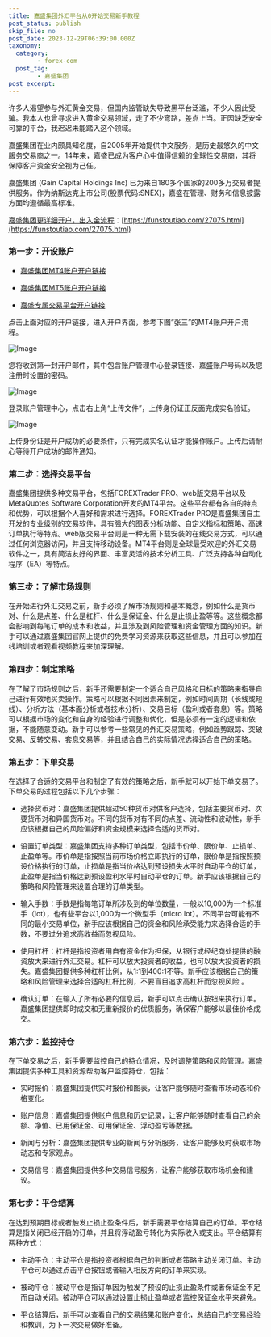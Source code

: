 ```yaml
---
title: 嘉盛集团外汇平台从0开始交易新手教程
post_status: publish
skip_file: no
post_date: 2023-12-29T06:39:00.000Z
taxonomy:
  category:
        - forex-com
  post_tag:
        - 嘉盛集团
post_excerpt: 
---
```

许多人渴望参与外汇黄金交易，但国内监管缺失导致黑平台泛滥，不少人因此受骗。我本人也曾寻求进入黄金交易领域，走了不少弯路，差点上当。正因缺乏安全可靠的平台，我迟迟未能踏入这个领域。

嘉盛集团在业内颇具知名度，自2005年开始提供中文服务，是历史最悠久的中文服务交易商之一。14年来，嘉盛已成为客户心中值得信赖的全球性交易商，其将保障客户资金安全视为己任。

嘉盛集团 (Gain Capital Holdings Inc) 已为来自180多个国家的200多万交易者提供服务。作为纳斯达克上市公司(股票代码:SNEX)，嘉盛在管理、财务和信息披露方面均遵循最高标准。

[嘉盛集团更详细开户，出入金流程](https://funstoutiao.com/27075.html)：[https://funstoutiao.com/27075.html](https://funstoutiao.com/27075.html)

### 第一步：开设账户

* [嘉盛集团MT4账户开户链接](https://s.ssgg.net/jsmt4)

* [嘉盛集团MT5账户开户链接](https://s.ssgg.net/jsmt5)

* [嘉盛专属交易平台开户链接](https://s.ssgg.net/js)

点击上面对应的开户链接，进入开户界面，参考下图“张三”的MT4账户开户流程。

![Image](https://prod-files-secure.s3.us-west-2.amazonaws.com/39ed1227-6d7d-4570-be36-9ccd4a2c4241/7a167aea-686b-400d-af59-4e18eb607a40/640.png?X-Amz-Algorithm=AWS4-HMAC-SHA256&X-Amz-Content-Sha256=UNSIGNED-PAYLOAD&X-Amz-Credential=ASIAZI2LB466Q44BX5HO%2F20250320%2Fus-west-2%2Fs3%2Faws4_request&X-Amz-Date=20250320T041307Z&X-Amz-Expires=3600&X-Amz-Security-Token=IQoJb3JpZ2luX2VjECwaCXVzLXdlc3QtMiJHMEUCIC7NVAmd6IU%2BQKE%2B76uGDGXa8uB%2FGvOtodSkMNkXO%2FQoAiEArxSFnLkR2gIGYl4LQ8R220%2FSk3IYokNWUbWpdUX7ZOIqiAQIhf%2F%2F%2F%2F%2F%2F%2F%2F%2F%2FARAAGgw2Mzc0MjMxODM4MDUiDMApztBWAz%2BG1WOL0yrcA4L193FJCU%2BKFqYQrQ%2BgBWf7UyhzL%2BhofsYRUrztz%2Fg6K6w7TgRbEezuCBwFQLEw2QEJglj5txHmcv6Fiwk9zC3Hhh8iCwRu0NkspxouPc7Eds85cZl05BU9IlMFKpcCcvWPpm6Cb0M0ZpTGJKwROvwdMvQYlDoSYoCkE7bmHqy6LHvuRkameWx5pd6OH3AcbB52rqbcPJ%2B%2BA%2FWUgp4EYatnERMcYMi7EZ5DwRj5kI0gMSC9ZohXtiKbeEbXF2ovAiwSW1ZYJI%2BR8iBZBBz5LBTj9xH9cIgmT71pc1v500Vo2wXQikPx7u%2Bf2w6UjXmeAWKnE08MpO1L0akRzM48gSBEITx2zWKoXSaBEHWrow3P250luL7N3zabJsVmnr8z7QSCw18nbCSYOMMC1m65O%2FSRXnVIA%2FfQwjJ%2BgD9a%2F%2FZLlg%2B4%2B4WzMJJfQ%2Fii%2FxECgG9KBSV1nUqBtojc2aImYCWdEHIQoPgaaQPgIufKlc6y%2FgQrk4qhrnEqM492JbHObPmuEYJUWIKmtjCs%2F2VOcjKsrE%2B9KSSgC6YJorIqJhaeXl4WT7Tq%2FZCnO7ANaW5iNl9MAGMKQnnTpAbP2thyMG6%2FkCSYMKAXIEMHvOJyQFpWP9HqzHTkGf0DzA4XMNKl7r4GOqUBPGkgt9qS9%2FvPTp3nA%2B2GGtXNiaE3jRsLuKyYmCmTATDl3Aa18HbeIF5EQja7vp1cbhy7cbtjKSdEEefHglO%2BVfE14JXN2M%2BfnyTbhKJ0LS2VD0APwsAVnJlqOsMYWrkBUgexuqwvbe%2Bk10I6BEz1m7ngSIlabSXZaDOutSEdkbHIlK2uv8RYRWfRNu8ZHXSTwxAg%2BUosEg74mnDcah61nDZrlYd6&X-Amz-Signature=def1728da6dd288af5b832c620c17f309628993c98f1e2eeb8fbc46d8ff27250&X-Amz-SignedHeaders=host&x-id=GetObject)

您将收到第一封开户邮件，其中包含账户管理中心登录链接、嘉盛账户号码以及您注册时设置的密码。

![Image](https://prod-files-secure.s3.us-west-2.amazonaws.com/39ed1227-6d7d-4570-be36-9ccd4a2c4241/eaa1c6b3-2877-4284-a0e1-530e222c27fb/image.png?X-Amz-Algorithm=AWS4-HMAC-SHA256&X-Amz-Content-Sha256=UNSIGNED-PAYLOAD&X-Amz-Credential=ASIAZI2LB466Q44BX5HO%2F20250320%2Fus-west-2%2Fs3%2Faws4_request&X-Amz-Date=20250320T041307Z&X-Amz-Expires=3600&X-Amz-Security-Token=IQoJb3JpZ2luX2VjECwaCXVzLXdlc3QtMiJHMEUCIC7NVAmd6IU%2BQKE%2B76uGDGXa8uB%2FGvOtodSkMNkXO%2FQoAiEArxSFnLkR2gIGYl4LQ8R220%2FSk3IYokNWUbWpdUX7ZOIqiAQIhf%2F%2F%2F%2F%2F%2F%2F%2F%2F%2FARAAGgw2Mzc0MjMxODM4MDUiDMApztBWAz%2BG1WOL0yrcA4L193FJCU%2BKFqYQrQ%2BgBWf7UyhzL%2BhofsYRUrztz%2Fg6K6w7TgRbEezuCBwFQLEw2QEJglj5txHmcv6Fiwk9zC3Hhh8iCwRu0NkspxouPc7Eds85cZl05BU9IlMFKpcCcvWPpm6Cb0M0ZpTGJKwROvwdMvQYlDoSYoCkE7bmHqy6LHvuRkameWx5pd6OH3AcbB52rqbcPJ%2B%2BA%2FWUgp4EYatnERMcYMi7EZ5DwRj5kI0gMSC9ZohXtiKbeEbXF2ovAiwSW1ZYJI%2BR8iBZBBz5LBTj9xH9cIgmT71pc1v500Vo2wXQikPx7u%2Bf2w6UjXmeAWKnE08MpO1L0akRzM48gSBEITx2zWKoXSaBEHWrow3P250luL7N3zabJsVmnr8z7QSCw18nbCSYOMMC1m65O%2FSRXnVIA%2FfQwjJ%2BgD9a%2F%2FZLlg%2B4%2B4WzMJJfQ%2Fii%2FxECgG9KBSV1nUqBtojc2aImYCWdEHIQoPgaaQPgIufKlc6y%2FgQrk4qhrnEqM492JbHObPmuEYJUWIKmtjCs%2F2VOcjKsrE%2B9KSSgC6YJorIqJhaeXl4WT7Tq%2FZCnO7ANaW5iNl9MAGMKQnnTpAbP2thyMG6%2FkCSYMKAXIEMHvOJyQFpWP9HqzHTkGf0DzA4XMNKl7r4GOqUBPGkgt9qS9%2FvPTp3nA%2B2GGtXNiaE3jRsLuKyYmCmTATDl3Aa18HbeIF5EQja7vp1cbhy7cbtjKSdEEefHglO%2BVfE14JXN2M%2BfnyTbhKJ0LS2VD0APwsAVnJlqOsMYWrkBUgexuqwvbe%2Bk10I6BEz1m7ngSIlabSXZaDOutSEdkbHIlK2uv8RYRWfRNu8ZHXSTwxAg%2BUosEg74mnDcah61nDZrlYd6&X-Amz-Signature=260d1c79e3edb23033d78f725d5517725c74da4863a675fa4077af8290785f0d&X-Amz-SignedHeaders=host&x-id=GetObject)

登录账户管理中心，点击右上角“上传文件”，上传身份证正反面完成实名验证。

![Image](https://prod-files-secure.s3.us-west-2.amazonaws.com/39ed1227-6d7d-4570-be36-9ccd4a2c4241/54090639-09fc-46b4-a135-e0289f707147/image.png?X-Amz-Algorithm=AWS4-HMAC-SHA256&X-Amz-Content-Sha256=UNSIGNED-PAYLOAD&X-Amz-Credential=ASIAZI2LB466Q44BX5HO%2F20250320%2Fus-west-2%2Fs3%2Faws4_request&X-Amz-Date=20250320T041307Z&X-Amz-Expires=3600&X-Amz-Security-Token=IQoJb3JpZ2luX2VjECwaCXVzLXdlc3QtMiJHMEUCIC7NVAmd6IU%2BQKE%2B76uGDGXa8uB%2FGvOtodSkMNkXO%2FQoAiEArxSFnLkR2gIGYl4LQ8R220%2FSk3IYokNWUbWpdUX7ZOIqiAQIhf%2F%2F%2F%2F%2F%2F%2F%2F%2F%2FARAAGgw2Mzc0MjMxODM4MDUiDMApztBWAz%2BG1WOL0yrcA4L193FJCU%2BKFqYQrQ%2BgBWf7UyhzL%2BhofsYRUrztz%2Fg6K6w7TgRbEezuCBwFQLEw2QEJglj5txHmcv6Fiwk9zC3Hhh8iCwRu0NkspxouPc7Eds85cZl05BU9IlMFKpcCcvWPpm6Cb0M0ZpTGJKwROvwdMvQYlDoSYoCkE7bmHqy6LHvuRkameWx5pd6OH3AcbB52rqbcPJ%2B%2BA%2FWUgp4EYatnERMcYMi7EZ5DwRj5kI0gMSC9ZohXtiKbeEbXF2ovAiwSW1ZYJI%2BR8iBZBBz5LBTj9xH9cIgmT71pc1v500Vo2wXQikPx7u%2Bf2w6UjXmeAWKnE08MpO1L0akRzM48gSBEITx2zWKoXSaBEHWrow3P250luL7N3zabJsVmnr8z7QSCw18nbCSYOMMC1m65O%2FSRXnVIA%2FfQwjJ%2BgD9a%2F%2FZLlg%2B4%2B4WzMJJfQ%2Fii%2FxECgG9KBSV1nUqBtojc2aImYCWdEHIQoPgaaQPgIufKlc6y%2FgQrk4qhrnEqM492JbHObPmuEYJUWIKmtjCs%2F2VOcjKsrE%2B9KSSgC6YJorIqJhaeXl4WT7Tq%2FZCnO7ANaW5iNl9MAGMKQnnTpAbP2thyMG6%2FkCSYMKAXIEMHvOJyQFpWP9HqzHTkGf0DzA4XMNKl7r4GOqUBPGkgt9qS9%2FvPTp3nA%2B2GGtXNiaE3jRsLuKyYmCmTATDl3Aa18HbeIF5EQja7vp1cbhy7cbtjKSdEEefHglO%2BVfE14JXN2M%2BfnyTbhKJ0LS2VD0APwsAVnJlqOsMYWrkBUgexuqwvbe%2Bk10I6BEz1m7ngSIlabSXZaDOutSEdkbHIlK2uv8RYRWfRNu8ZHXSTwxAg%2BUosEg74mnDcah61nDZrlYd6&X-Amz-Signature=ff6f9b71d85190d7dbad9d4e800a7eb3d1b222e93fe597c0dd4baa7e20dd5ab7&X-Amz-SignedHeaders=host&x-id=GetObject)

上传身份证是开户成功的必要条件，只有完成实名认证才能操作账户。上传后请耐心等待开户成功的邮件通知。

### 第二步：选择交易平台

嘉盛集团提供多种交易平台，包括FOREXTrader PRO、web版交易平台以及MetaQuotes Software Corporation开发的MT4平台。这些平台都有各自的特点和优势，可以根据个人喜好和需求进行选择。FOREXTrader PRO是嘉盛集团自主开发的专业级别的交易软件，具有强大的图表分析功能、自定义指标和策略、高速订单执行等特点。web版交易平台则是一种无需下载安装的在线交易方式，可以通过任何浏览器访问，并且支持移动设备。MT4平台则是全球最受欢迎的外汇交易软件之一，具有简洁友好的界面、丰富灵活的技术分析工具、广泛支持各种自动化程序（EA）等特点。

### 第三步：了解市场规则

在开始进行外汇交易之前，新手必须了解市场规则和基本概念，例如什么是货币对、什么是点差、什么是杠杆、什么是保证金、什么是止损止盈等等。这些概念都会影响到每笔订单的成本和收益，并且涉及到风险管理和资金管理方面的知识。新手可以通过嘉盛集团官网上提供的免费学习资源来获取这些信息，并且可以参加在线培训或者观看视频教程来加深理解。

### 第四步：制定策略

在了解了市场规则之后，新手还需要制定一个适合自己风格和目标的策略来指导自己进行有效地买卖操作。策略可以根据不同因素来制定，例如时间周期（长线或短线）、分析方法（基本面分析或者技术分析）、交易目标（盈利或者套息）等。策略可以根据市场的变化和自身的经验进行调整和优化，但是必须有一定的逻辑和依据，不能随意变动。新手可以参考一些常见的外汇交易策略，例如趋势跟踪、突破交易、反转交易、套息交易等，并且结合自己的实际情况选择适合自己的策略。

### 第五步：下单交易

在选择了合适的交易平台和制定了有效的策略之后，新手就可以开始下单交易了。下单交易的过程包括以下几个步骤：

* 选择货币对：嘉盛集团提供超过50种货币对供客户选择，包括主要货币对、次要货币对和异国货币对。不同的货币对有不同的点差、流动性和波动性，新手应该根据自己的风险偏好和资金规模来选择合适的货币对。

* 设置订单类型：嘉盛集团支持多种订单类型，包括市价单、限价单、止损单、止盈单等。市价单是指按照当前市场价格立即执行的订单，限价单是指按照预设价格执行的订单，止损单是指当价格达到预设损失水平时自动平仓的订单，止盈单是指当价格达到预设盈利水平时自动平仓的订单。新手应该根据自己的策略和风险管理来设置合理的订单类型。

* 输入手数：手数是指每笔订单所涉及到的单位数量，一般以10,000为一个标准手（lot），也有些平台以1,000为一个微型手（micro lot）。不同平台可能有不同的最小交易单位，新手应该根据自己的资金和风险承受能力来选择合适的手数，不要过分追求高收益而忽视风险。

* 使用杠杆：杠杆是指投资者用自有资金作为担保，从银行或经纪商处提供的融资放大来进行外汇交易。杠杆可以放大投资者的收益，也可以放大投资者的损失。嘉盛集团提供多种杠杆比例，从1:1到400:1不等。新手应该根据自己的策略和风险管理来选择合适的杠杆比例，不要盲目追求高杠杆而忽视风险 。

* 确认订单：在输入了所有必要的信息后，新手可以点击确认按钮来执行订单。嘉盛集团提供即时成交和无重新报价的优质服务，确保客户能够以最佳价格成交。

### 第六步：监控持仓

在下单交易之后，新手需要监控自己的持仓情况，及时调整策略和风险管理。嘉盛集团提供多种工具和资源帮助客户监控持仓，包括：

* 实时报价：嘉盛集团提供实时报价和图表，让客户能够随时查看市场动态和价格变化。

* 账户信息：嘉盛集团提供账户信息和历史记录，让客户能够随时查看自己的余额、净值、已用保证金、可用保证金、浮动盈亏等数据。

* 新闻与分析：嘉盛集团提供专业的新闻与分析服务，让客户能够及时获取市场动态和专家观点。

* 交易信号：嘉盛集团提供多种交易信号服务，让客户能够获取市场机会和建议。

### 第七步：平仓结算

在达到预期目标或者触发止损止盈条件后，新手需要平仓结算自己的订单。平仓结算是指关闭已经开启的订单，并且将浮动盈亏转化为实际收入或支出。平仓结算有两种方式：

* 主动平仓：主动平仓是指投资者根据自己的判断或者策略主动关闭订单。主动平仓可以通过点击平仓按钮或者输入相反方向的订单来实现。

* 被动平仓：被动平仓是指订单因为触发了预设的止损止盈条件或者保证金不足而自动关闭。被动平仓可以通过设置止损止盈单或者监控保证金水平来避免。

* 平仓结算后，新手可以查看自己的交易结果和账户变化，总结自己的交易经验和教训，为下一次交易做好准备。